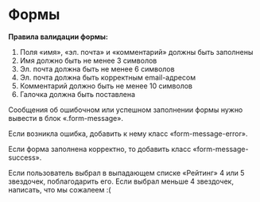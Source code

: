 # Формы

**Правила валидации формы:**

1. Поля «имя», «эл. почта» и «комментарий» должны быть заполнены
2. Имя должно быть не менее 3 символов
3. Эл. почта должна быть не менее 6 символов
4. Эл. почта должна быть корректным email-адресом
5. Комментарий должно быть не менее 10 символов
6. Галочка должна быть поставлена

Сообщения об ошибочном или успешном заполнении формы нужно вывести в блок «.form-message».

Если возникла ошибка, добавить к нему класс «form-message-error».

Если форма заполнена корректно, то добавить класс «form-message-success».

Если пользователь выбрал в выпадающем списке «Рейтинг» 4 или 5 звездочек, поблагодарить его.
Если выбрал меньше 4 звездочек, написать, что мы сожалеем :(
